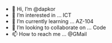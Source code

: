 - 👋 Hi, I’m @dapkor
- 👀 I’m interested in ... ICT
- 🌱 I’m currently learning ... AZ-104
- 💞️ I’m looking to collaborate on ... Code  
- 📫 How to reach me ... @GMail

<!---
dapkor/dapkor is a ✨ special ✨ repository because its `README.md` (this file) appears on your GitHub profile.
You can click the Preview link to take a look at your changes.
--->
